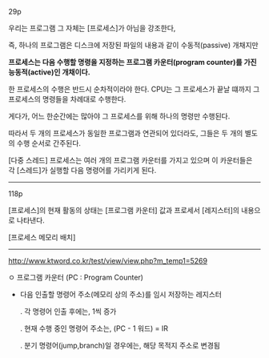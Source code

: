 29p

우리는 프로그램 그 자체는 [프로세스]가 아님을 강조한다,

즉, 하나의 프로그램은 디스크에 저장된 파일의 내용과 같이 수동적(passive) 개채지만 

**프로세스는 다음 수행할 명령을 지정하는 프로그램 카운터(program counter)를 가진 능동적(active)인 개채이다.**

한 프로세스의 수행은 반드시 순차적이라야 한다. CPU는 그 프로세스가 끝날 떄까지 그 프로세스의 명령들을 차례대로 수행한다.

게다가, 어느 한순간에는 많아야 그 프로세스를 위해 하나의 명령만 수행된다.

따라서 두 개의 프로세스가 동일한 프로그램과 연관되어 있더라도, 그들은 두 개의 별도의 수행 순서로 간주된다.

[다중 스레드] 프로세스는 여러 개의 프로그램 카운터를 가지고 있으며 이 카운터들은 각 [스레드]가 실행할 다음 명령어를 가리키게 된다.

***

118p

[프로세스]의 현재 활동의 상태는 [프로그램 카운터] 값과 프로세서 [레지스터]의 내용으로 나타낸다.

[프로세스 메모리 배치]

***

<http://www.ktword.co.kr/test/view/view.php?m_temp1=5269>

ㅇ 프로그램 카운터 (PC : Program Counter)

- 다음 인출할 명령어 주소(메모리 상의 주소)를 임시 저장하는 레지스터

   . 각 명령어 인출 후에는, 1씩 증가

   . 현재 수행 중인 명령어 주소는, (PC - 1 워드) = IR

   . 분기 명령어(jump,branch)일 경우에는, 해당 목적지 주소로 변경됨
